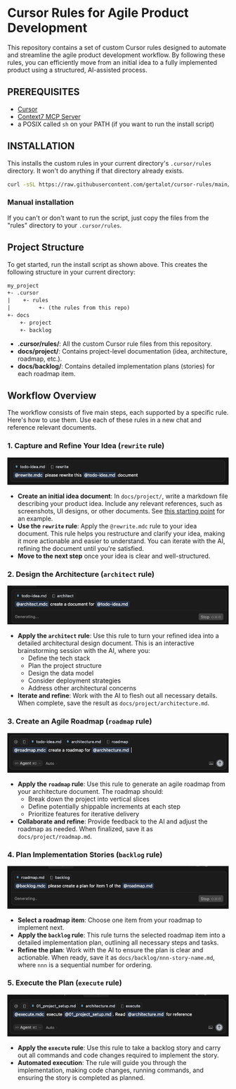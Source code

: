 # Cursor Rules for Agile Product Development

This repository contains a set of custom Cursor rules designed to automate and streamline the agile product development
workflow. By following these rules, you can efficiently move from an initial idea to a fully implemented product using a
structured, AI-assisted process.

## PREREQUISITES

- [Cursor](https://www.cursor.com/)
- [Context7 MCP Server](https://github.com/upstash/context7)
- a POSIX called `sh` on your PATH (if you want to run the install script)

## INSTALLATION

This installs the custom rules in your current directory's `.cursor/rules` directory. It won't do anything if that
directory already exists.

```sh
curl -sSL https://raw.githubusercontent.com/gertalot/cursor-rules/main/init.sh | sh
```

### Manual installation

If you can't or don't want to run the script, just copy the files from the "rules" directory to your `.cursor/rules`.

## Project Structure

To get started, run the install script as shown above. This creates the following structure in your current directory:

```txt
my_project
+- .cursor
|    +- rules
|         +- (the rules from this repo)
+- docs
    +- project
    +- backlog
```

- **.cursor/rules/**:  All the custom Cursor rule files from this repository.
- **docs/project/**: Contains project-level documentation (idea, architecture, roadmap, etc.).
- **docs/backlog/**: Contains detailed implementation plans (stories) for each roadmap item.

## Workflow Overview

The workflow consists of five main steps, each supported by a specific rule. Here's how to use them. Use each of these
rules in a new chat and reference relevant documents.

### 1. Capture and Refine Your Idea (`rewrite` rule)

![screen capture of rewrite prompt](assets/01-rewrite.png)

- **Create an initial idea document**: In `docs/project/`, write a markdown file describing your product idea. Include
  any relevant references, such as screenshots, UI designs, or other documents. See
  [this starting point](example-starting-point.md) for an example.
- **Use the `rewrite` rule**: Apply the `@rewrite.mdc` rule to your idea document. This rule helps you restructure and
  clarify your idea, making it more actionable and easier to understand. You can iterate with the AI, refining the
  document until you're satisfied.
- **Move to the next step** once your idea is clear and well-structured.

### 2. Design the Architecture (`architect` rule)

![screen capture of architecture prompt](assets/02-architect.png)

- **Apply the `architect` rule**: Use this rule to turn your refined idea into a detailed architectural design document.
  This is an interactive brainstorming session with the AI, where you:
  - Define the tech stack
  - Plan the project structure
  - Design the data model
  - Consider deployment strategies
  - Address other architectural concerns
- **Iterate and refine**: Work with the AI to flesh out all necessary details. When complete, save the result as
  `docs/project/architecture.md`.

### 3. Create an Agile Roadmap (`roadmap` rule)

![screen capture of roadmap prompt](assets/04-roadmap.png)

- **Apply the `roadmap` rule**: Use this rule to generate an agile roadmap from your architecture document. The roadmap
  should:
  - Break down the project into vertical slices
  - Define potentially shippable increments at each step
  - Prioritize features for iterative delivery
- **Collaborate and refine**: Provide feedback to the AI and adjust the roadmap as needed. When finalized, save it as
  `docs/project/roadmap.md`.

### 4. Plan Implementation Stories (`backlog` rule)

![screen capture of backlog prompt](assets/06-backlog.png)

- **Select a roadmap item**: Choose one item from your roadmap to implement next.
- **Apply the `backlog` rule**: This rule turns the selected roadmap item into a detailed implementation plan, outlining
  all necessary steps and tasks.
- **Refine the plan**: Work with the AI to ensure the plan is clear and actionable. When ready, save it as
  `docs/backlog/nnn-story-name.md`, where `nnn` is a sequential number for ordering.

### 5. Execute the Plan (`execute` rule)

![screen capture of roadmap prompt](assets/08-execute.png)

- **Apply the `execute` rule**: Use this rule to take a backlog story and carry out all commands and code changes
  required to implement the story.
- **Automated execution**: The rule will guide you through the implementation, making code changes, running commands,
  and ensuring the story is completed as planned.
